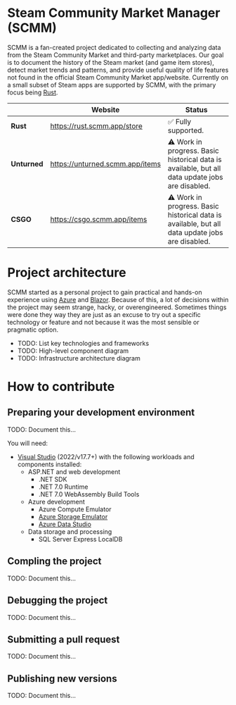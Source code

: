 # Steam Community Market Manager (SCMM)
SCMM is a fan-created project dedicated to collecting and analyzing data from the Steam Community Market and third-party marketplaces. Our goal is to document the history of the Steam market (and game item stores), detect market trends and patterns, and provide useful quality of life features not found in the official Steam Community Market app/website. Currently on a small subset of Steam apps are supported by SCMM, with the primary focus being [Rust](https://store.steampowered.com/app/252490/Rust/).

| | Website | Status |
|----|----|----|
|**Rust**|https://rust.scmm.app/store|✅ Fully supported.|
|**Unturned**|https://unturned.scmm.app/items|⚠ Work in progress. Basic historical data is available, but all data update jobs are disabled.|
|**CSGO**|https://csgo.scmm.app/items|⚠ Work in progress. Basic historical data is available, but all data update jobs are disabled.|

# Project architecture
SCMM started as a personal project to gain practical and hands-on experience using [Azure](https://azure.microsoft.com/en-us) and [Blazor](https://dotnet.microsoft.com/en-us/apps/aspnet/web-apps/blazor). Because of this, a lot of decisions within the project may seem strange, hacky, or overengineered. Sometimes things were done they way they are just as an excuse to try out a specific technology or feature and not because it was the most sensible or pragmatic option.

- TODO: List key technologies and frameworks
- TODO: High-level component diagram
- TODO: Infrastructure architecture diagram

# How to contribute

## Preparing your development environment
TODO: Document this...

You will need:
- [Visual Studio](https://visualstudio.microsoft.com/vs/community/) (2022/v17.7+) with the following workloads and components installed:
  - ASP.NET and web development
    - .NET SDK
    - .NET 7.0 Runtime
    - .NET 7.0 WebAssembly Build Tools
  - Azure development
    - Azure Compute Emulator 
    - [Azure Storage Emulator](https://learn.microsoft.com/en-us/azure/storage/common/storage-use-emulator#get-the-storage-emulator)
    - [Azure Data Studio](https://learn.microsoft.com/en-us/sql/azure-data-studio/download-azure-data-studio?view=sql-server-ver16&tabs=redhat-install%2Credhat-uninstall#download-azure-data-studio)
  - Data storage and processing
    - SQL Server Express LocalDB 

## Compling the project
TODO: Document this...

## Debugging the project
TODO: Document this...

## Submitting a pull request
TODO: Document this...

## Publishing new versions
TODO: Document this...
